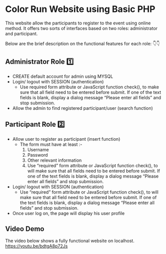 # Color Run Website using Basic PHP 
This website allow the participants to register to the event using online method. It offers two sorts of interfaces based on two roles: administrator and participant.

Below are the brief description on the functional features for each role: :point_down::point_down:

## Administrator Role :one:
- CREATE default account for admin using MYSQL
- Login/ logout with SESSION (authentication)
  - Use required form attribute or JavaScript function check(), to make sure that all field need to be entered before submit. If one of the text fields is blank, display a dialog message “Please enter all fields” and stop submission.
- Allow the admin to find registered participant/user (search function)

## Participant Role :two:
- Allow user to register as participant (insert function)
  - The form must have at least :-
    1. Username
    2. Password
    3. Other relevant information
    4. Use “required” form attribute or JavaScript function check(), to will make sure that all fields need to be entered before submit. If one of the text fields is blank, display a dialog message “Please enter all fields” and stop submission.
- Login/ logout with SESSION (authentication)
  - Use “required” form attribute or JavaScript function check(), to will make sure that all field need to be entered before submit. If one of the text fields is blank, display a dialog message “Please enter all fields” and stop submission.
- Once user log on, the page will display his user profile

## Video Demo 
The video below shows a fully functional website on localhost.
https://youtu.be/bdtgA8p72Js
